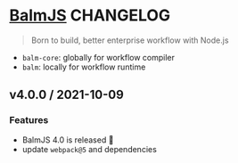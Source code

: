 # [BalmJS](https://balm.js.org) CHANGELOG

> Born to build, better enterprise workflow with Node.js

- `balm-core`: globally for workflow compiler
- `balm`: locally for workflow runtime

## v4.0.0 / 2021-10-09

### Features

- BalmJS 4.0 is released 🎉
- update `webpack@5` and dependencies
